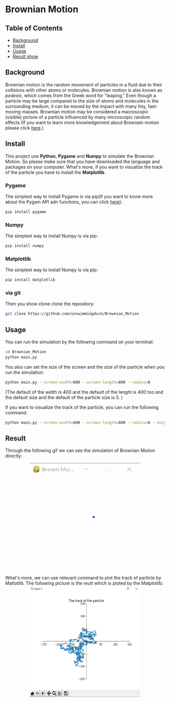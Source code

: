 # Brownian Motion

## Table of Contents

- [Background](#background)
- [Install](#install)
- [Usage](#usage)
- [Result show](#Result)

## Background

Brownian motion is the random movement of particles in a fluid due to their collisions with other atoms or molecules. Brownian motion is also known as _pedesis_, which comes from the Greek word for "leaping." Even though a particle may be large compared to the size of atoms and molecules in the surrounding medium, it can be moved by the impact with many tiny, fast-moving masses. Brownian motion may be considered a macroscopic (visible) picture of a particle influenced by many microscopic random effects.(If you want to learn more knowledgement about Brownain motion please click [here](https://www.thoughtco.com/brownian-motion-definition-and-explanation-4134272).)

## Install
This project use **Python**, **Pygame** and **Numpy** to simulate the Brownian Motion. So please make sure that you have downloaded the language and packages on your computer. What's more, if you want to visualize the track of the particle you have to install the **Matplotlib**.

### Pygame
The simplest way to install Pygame is via pip(If you want to know more about the Pygam API adn functions, you can click [here]()):

```sh
pip install pygame
```
### Numpy
The simplest way to install Numpy is via pip:

```sh
pip install numpy
```
### Matplotlib
The simplest way to install Numpy is via pip:

```sh
pip install matplotlib
```
### via git
Then you show clone clone the repository:
```sh
git clone https://github.com/unswimmingduck/Brownian_Motion
```


## Usage
You can run the simulation by the following command on your terminal:
```sh
cd Brownian_Motion
python main.py
```

You also can set the size of the screen and the size of the particle when you run the simulation:
```sh
python main.py --screen-width=600 --screen-length=800 --radius=6
```
(The default of the width is 400 and the default of the lenght is 400 too and the default size and the default of the particle size is 5. )

If you want to visualize the track of the particle, you can run the following command:
```sh
python main.py --screen-width=600 --screen-length=800 --radius=6 --output-track=True
```
## Result
Through the following gif we can see the simulation of Brownian Motion directly:
<div align=center>
<img src="https://github.com/unswimmingduck/SoC_JdeRobot/blob/master/Brownain_Motion/result/result.gif" width="350" height="350">
</div>
What's more, we can use relevant command to plot the track of particle by Matlotlib. The following picture is the reult which is ploted by the Matplotlib:
<div align=center>
<img src="https://github.com/unswimmingduck/SoC_JdeRobot/blob/master/Brownain_Motion/result/result.png" width="350" height="350">
</div>
